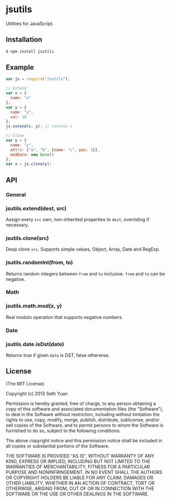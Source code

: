 # jsutils

Utilities for JavaScript.

## Installation

```bash
$ npm install jsutils
```

## Example

```js
var js = require("jsutils");

// Extend
var x = {
  name: "x"
};
var y = {
  name: "y",
  val: 10
};
js.extend(x, y); // returns x

// Clone
var y = {
  name: "y",
  attrs: ["a", "b", {name: "c", pos: 3}],
  modDate: new Date()
};
var x = js.clone(y);
```

## API

### General

### jsutils.extend(dest, src)

Assign every `src` own, non-inherited properties to `dest`, overriding if necessary.

### jsutils.clone(src)

Deep clone `src`. Supports simple values, Object, Array, Date and RegExp.

### jsutils.randomInt(from, to)

Returns random integers between `from` and `to` inclusive. `from` and `to` can be negative.

### Math

### jsutils.math.mod(x, y)

Real modulo operation that supports negative numbers.

### Date

### jsutils.date.isDst(date)

Returns true if given `date` is DST, false otherwise.

## License

(The MIT License)

Copyright (c) 2013 Seth Yuan

Permission is hereby granted, free of charge, to any person obtaining a copy
of this software and associated documentation files (the "Software"), to deal
in the Software without restriction, including without limitation the rights
to use, copy, modify, merge, publish, distribute, sublicense, and/or sell
copies of the Software, and to permit persons to whom the Software is
furnished to do so, subject to the following conditions:

The above copyright notice and this permission notice shall be included in
all copies or substantial portions of the Software.

THE SOFTWARE IS PROVIDED "AS IS", WITHOUT WARRANTY OF ANY KIND, EXPRESS OR
IMPLIED, INCLUDING BUT NOT LIMITED TO THE WARRANTIES OF MERCHANTABILITY,
FITNESS FOR A PARTICULAR PURPOSE AND NONINFRINGEMENT. IN NO EVENT SHALL THE
AUTHORS OR COPYRIGHT HOLDERS BE LIABLE FOR ANY CLAIM, DAMAGES OR OTHER
LIABILITY, WHETHER IN AN ACTION OF CONTRACT, TORT OR OTHERWISE, ARISING FROM,
OUT OF OR IN CONNECTION WITH THE SOFTWARE OR THE USE OR OTHER DEALINGS IN
THE SOFTWARE.
